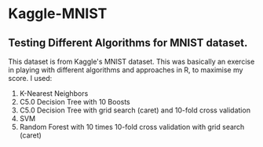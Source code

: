 # Kaggle-MNIST
## Testing Different Algorithms for MNIST dataset.
This dataset is from Kaggle's MNIST dataset. This was basically an exercise in
playing with different algorithms and approaches in R, to maximise my score.
I used:
1. K-Nearest Neighbors
2. C5.0 Decision Tree with 10 Boosts
3. C5.0 Decision Tree with grid search (caret) and 10-fold cross validation
4. SVM
5. Random Forest with 10 times 10-fold cross validation with grid search (caret)
